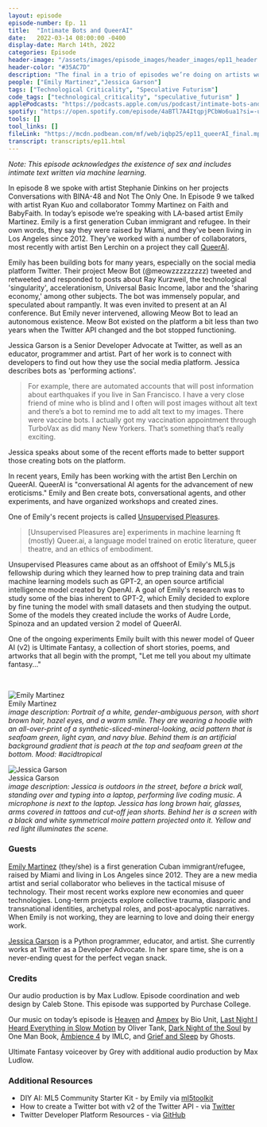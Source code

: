 ```yaml
---
layout: episode
episode-number: Ep. 11
title:  "Intimate Bots and QueerAI"
date:   2022-03-14 08:00:00 -0400
display-date: March 14th, 2022
categories: Episode
header-image: "/assets/images/episode_images/header_images/ep11_header.jpg"
header-color: "#35AC7D"
description: "The final in a trio of episodes we’re doing on artists working with bots and conversational agents. We speak to Emily Martinez of QueerAI on their work in bots and their collaborative AI chatbot experiment trained on erotic literature, feminist and queer theory, and an ethics of embodiment. We also talk with Jessica Garson, a Senior Developer Advocate at Twitter."
people: ["Emily Martinez","Jessica Garson"]
tags: ["Technological Criticality", "Speculative Futurism"]
code_tags: ["technological_criticality", "speculative_futurism" ]
applePodcasts: "https://podcasts.apple.com/us/podcast/intimate-bots-and-queerai/id1536778522?i=1000554048808"
spotify: "https://open.spotify.com/episode/4aBTl7A4ItqpjPCbWo6ua1?si=-u1Kz3eMScmakzL5CHibOg"
tools: []
tool_links: []
fileLink: "https://mcdn.podbean.com/mf/web/iqbp25/ep11_queerAI_final.mp3"
transcript: transcripts/ep11.html
---
```


*Note: This episode acknowledges the existence of sex and includes intimate text written via machine learning.*

In episode 8 we spoke with artist Stephanie Dinkins on her projects Conversations with BINA-48 and Not The Only One. In Episode 9 we talked with artist Ryan Kuo and collaborator Tommy Martinez on Faith and BabyFaith. In today’s episode we’re speaking with LA-based artist Emily Martinez. Emily is a first generation Cuban immigrant and refugee. In their own words, they say they were raised by Miami, and they’ve been living in Los Angeles since 2012. They’ve worked with a number of collaborators, most recently with artist Ben Lerchin on a project they call [QueerAI](https://queer.ai/).

Emily has been building bots for many years, especially on the social media platform Twitter. Their project Meow Bot (@meowzzzzzzzzz) tweeted and retweeted and responded to posts about Ray Kurzweil, the technological 'singularity', accelerationism, Universal Basic Income, labor and the 'sharing economy,' among other subjects. The bot was immensely popular, and speculated about rampantly. It was even invited to present at an AI conference. But Emily never intervened, allowing Meow Bot to lead an autonomous existence. Meow Bot existed on the platform a bit less than two years when the Twitter API changed and the bot stopped functioning.

Jessica Garson is a Senior Developer Advocate at Twitter, as well as an educator, programmer and artist. Part of her work is to connect with developers to find out how they use the social media platform. Jessica describes bots as 'performing actions'. 

> For example, there are automated accounts that will post information about earthquakes if you live in San Francisco. I have a very close friend of mine who is blind and I often will post images without alt text and there’s a bot to remind me to add alt text to my images. There were vaccine bots. I actually got my vaccination appointment through TurboVax as did many New Yorkers. That’s something that’s really exciting.

Jessica speaks about some of the recent efforts made to better support those creating bots on the platform. 

In recent years, Emily has been working with the artist Ben Lerchin on QueerAI. QueerAI is "conversational AI agents for the advancement of new eroticisms." Emily and Ben create bots, conversational agents, and other experiments, and have organized workshops and created zines. 

One of Emily's recent projects is called [Unsupervised Pleasures](https://unsupervisedpleasures.com). 

> [Unsupervised Pleasures are] experiments in machine learning ft (mostly) Queer.ai, a language model trained on erotic literature, queer theatre, and an ethics of embodiment.

Unsupervised Pleasures came about as an offshoot of Emily's ML5.js fellowship during which they learned how to prep training data and train machine learning models such as GPT-2, an open source artificial intelligence model created by OpenAI. A goal of Emily's research was to study some of the bias inherent to GPT-2, which Emily decided to explore by fine tuning the model with small datasets and then studying the output. Some of the models they created include the works of Audre Lorde, Spinoza and an updated version 2 model of QueerAI.

One of the ongoing experiments Emily built with this newer model of Queer AI (v2) is Ultimate Fantasy, a collection of short stories, poems, and artworks that all begin with the prompt, "Let me tell you about my ultimate fantasy..."

<br>

![Emily Martinez]({{site.baseurl}}/assets/images/emily.jpg)  
Emily Martinez  
*image description: Portrait of a white, gender-ambiguous person, with short brown hair, hazel eyes, and a warm smile. They are wearing a hoodie with an all-over-print of a synthetic-sliced-mineral-looking, acid pattern that is seafoam green, light cyan, and navy blue. Behind them is an artificial background gradient that is peach at the top and seafoam green at the bottom. Mood: #acidtropical*

![Jessica Garson]({{site.baseurl}}/assets/images/jessica.jpg)  
Jessica Garson  
*image description: Jessica is outdoors in the street, before a brick wall, standing over and typing into a laptop, performing live coding music. A microphone is next to the laptop. Jessica has long brown hair, glasses, arms covered in tattoos and cut-off jean shorts. Behind her is a screen with a black and white symmetrical moire pattern projected onto it. Yellow and red light illuminates the scene.*

### Guests

<a href="https://somethingnothing.me/" alt="Emily Martinez artist website" class="nameTag">Emily Martinez</a> (they/she) is a first generation Cuban immigrant/refugee, raised by Miami and living in Los Angeles since 2012. They are a new media artist and serial collaborator who believes in the tactical misuse of technology. Their most recent works explore new economies and queer technologies. Long-term projects explore collective trauma, diasporic and transnational identities, archetypal roles, and post-apocalyptic narratives. When Emily is not working, they are learning to love and doing their energy work. 

<a href="https://twitter.com/jessicagarson" alt="Jessica Garson Twitter" class="nameTag">Jessica Garson</a> is a Python programmer, educator, and artist. She currently works at Twitter as a Developer Advocate. In her spare time, she is on a never-ending quest for the perfect vegan snack.

### Credits

Our audio production is by Max Ludlow. Episode coordination and web design by Caleb Stone. This episode was supported by Purchase College.

Our music on today’s episode is [Heaven](https://freemusicarchive.org/music/Bio_Unit/ampex/heaven-1) and [Ampex](https://freemusicarchive.org/music/Bio_Unit/ampex/ampex) by Bio Unit, [Last Night I Heard Everything in Slow Motion](https://freemusicarchive.org/music/Tank/Last_Night_I_Saw_Everything_In_Slow_Motion_Single/01_Last_Night_I_Heard_Everything_in_Slow_Motion_) by Oliver Tank, [Dark Night of the Soul](https://freemusicarchive.org/music/one-man-book/but-first-a-story/dark-night-of-the-soul) by One Man Book, [Ambience 4](https://freemusicarchive.org/music/independent-music-licensing-collective-imlc/emotive-ambience-licensing-pack-ketsa/ambience4) by IMLC, and [Grief and Sleep](https://freemusicarchive.org/music/Ghosts/Judge_EP/Ghosts_06_Grief_And_Sleep) by Ghosts.

Ultimate Fantasy voiceover by Grey with additional audio production by Max Ludlow.

### Additional Resources  

* DIY AI: ML5 Community Starter Kit - by Emily via [ml5toolkit](https://ml5toolkit.ml/)
* How to create a Twitter bot with v2 of the Twitter API - via [Twitter](https://developer.twitter.com/en/docs/tutorials/how-to-create-a-twitter-bot-with-twitter-api-v2)
* Twitter Developer Platform Resources - via [GitHub](https://github.com/twitterdev)  
